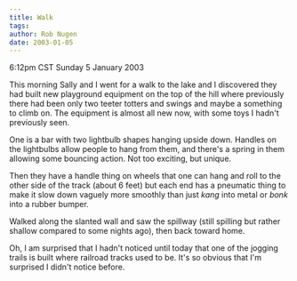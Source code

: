 ```yaml
---
title: Walk
tags: 
author: Rob Nugen
date: 2003-01-05
---
```


<p class=date>6:12pm CST Sunday 5 January 2003</p>

<p>This morning Sally and I went for a walk to the lake and I
discovered they had built new playground equipment on the top of the
hill where previously there had been only two teeter totters and
swings and maybe a something to climb on.  The equipment is almost all
new now, with some toys I hadn't previously seen.</p>

<p>One is a bar with two lightbulb shapes hanging upside down.
Handles on the lightbulbs allow people to hang from them, and there's
a spring in them allowing some bouncing action.  Not too exciting, but
unique.</p>

<p>Then they have a handle thing on wheels that one can hang and roll
to the other side of the track (about 6 feet) but each end has a
pneumatic thing to make it slow down vaguely more smoothly than just
<em>kang</em> into metal or <em>bonk</em> into a rubber bumper.</p>

<p>Walked along the slanted wall and saw the spillway (still spilling
but rather shallow compared to some nights ago), then back toward
home.</p>

<p>Oh, I am surprised that I hadn't noticed until today that one of
the jogging trails is built where railroad tracks used to be.  It's so
obvious that I'm surprised I didn't notice before.</p>
